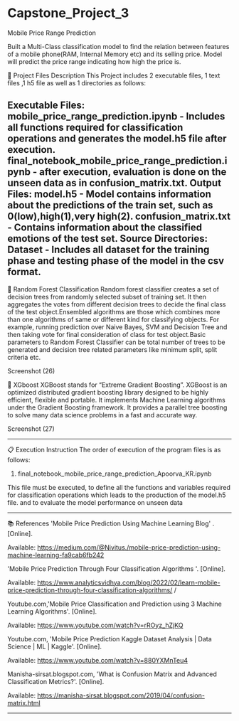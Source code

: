 # Capstone_Project_3
Mobile Price Range Prediction

Built a Multi-Class classification model to find the relation between features of a mobile phone(RAM, Internal Memory etc) and its selling price. Model will predict the price range indicating how high the price is.

💾 Project Files Description
This Project includes 2 executable files, 1 text files ,1 h5 file as well as 1 directories as follows:

Executable Files:
mobile_price_range_prediction.ipynb - Includes all functions required for classification operations and generates the model.h5 file after execution.
final_notebook_mobile_price_range_prediction.ipynb - after execution, evaluation is done on the unseen data as in confusion_matrix.txt.
Output Files:
model.h5 - Model contains information about the predictions of the train set, such as 0(low),high(1),very high(2).
confusion_matrix.txt - Contains information about the classified emotions of the test set.
Source Directories:
Dataset - Includes all dataset for the training phase and testing phase of the model in the csv format.
-----------------------------------------------------

📖 Random Forest Classification
Random forest classifier creates a set of decision trees from randomly selected subset of training set. It then aggregates the votes from different decision trees to decide the final class of the test object.Ensembled algorithms are those which combines more than one algorithms of same or different kind for classifying objects. For example, running prediction over Naive Bayes, SVM and Decision Tree and then taking vote for final consideration of class for test object.Basic parameters to Random Forest Classifier can be total number of trees to be generated and decision tree related parameters like minimum split, split criteria etc.

Screenshot (26)

📖 XGboost
XGBoost stands for “Extreme Gradient Boosting”. XGBoost is an optimized distributed gradient boosting library designed to be highly efficient, flexible and portable. It implements Machine Learning algorithms under the Gradient Boosting framework. It provides a parallel tree boosting to solve many data science problems in a fast and accurate way.

Screenshot (27)

-----------------------------------------------------

📋 Execution Instruction
The order of execution of the program files is as follows:

1) final_notebook_mobile_price_range_prediction_Apoorva_KR.ipynb

This file must be executed, to define all the functions and variables required for classification operations which leads to the production of the model.h5 file. and to evaluate the model performance on unseen data

-----------------------------------------------------

📚 References
'Mobile Price Prediction Using Machine Learning Blog' . [Online].

Available: https://medium.com/@Nivitus./mobile-price-prediction-using-machine-learning-fa9cab6fb242

'Mobile Price Prediction Through Four Classification Algorithms '. [Online].

Available: https://www.analyticsvidhya.com/blog/2022/02/learn-mobile-price-prediction-through-four-classification-algorithms/ /

Youtube.com,'Mobile Price Classification and Prediction using 3 Machine Learning Algorithms'. [Online].

Available: https://www.youtube.com/watch?v=rROyz_hZjKQ

Youtube.com, 'Mobile Price Prediction Kaggle Dataset Analysis | Data Science | ML | Kaggle'. [Online].

Available: https://www.youtube.com/watch?v=880YXMnTeu4

Manisha-sirsat.blogspot.com, 'What is Confusion Matrix and Advanced Classification Metrics?'. [Online].

Available: https://manisha-sirsat.blogspot.com/2019/04/confusion-matrix.html

-----------------------------------------------------
